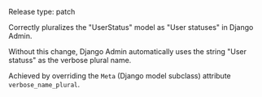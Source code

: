 Release type: patch


Correctly pluralizes the "UserStatus" model as "User statuses" in Django Admin.

Without this change, Django Admin automatically uses the string "User statuss" as the verbose plural name.

Achieved by overriding the `Meta` (Django model subclass) attribute `verbose_name_plural`.
